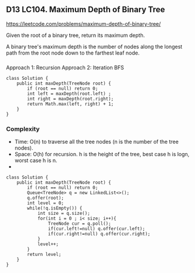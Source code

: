 ## D13 LC104. Maximum Depth of Binary Tree
https://leetcode.com/problems/maximum-depth-of-binary-tree/

Given the root of a binary tree, return its maximum depth.

A binary tree's maximum depth is the number of nodes along the longest path from the root node down to the farthest leaf node.


###
Approach 1: Recursion
Approach 2: Iteration BFS

```
class Solution {
    public int maxDepth(TreeNode root) {
        if (root == null) return 0;
        int left = maxDepth(root.left) ;
        int right = maxDepth(root.right);
        return Math.max(left, right) + 1;
    }
}
```
### Complexity
- Time: O(n) to traverse all the tree nodes (n is the number of the tree nodes).
- Space: O(h) for recursion. h is the height of the tree, best case h is logn, worst case h is n.
- 
```
class Solution {
    public int maxDepth(TreeNode root) {
        if (root == null) return 0;
        Queue<TreeNode> q = new LinkedList<>();
        q.offer(root);
        int level = 0;
        while(!q.isEmpty()) {
            int size = q.size();
            for(int i = 0 ; i< size; i++){
                TreeNode cur = q.poll();
                if(cur.left!=null) q.offer(cur.left);
                if(cur.right!=null) q.offer(cur.right);
            }
            level++;
        }
        return level;
    }
}
```
